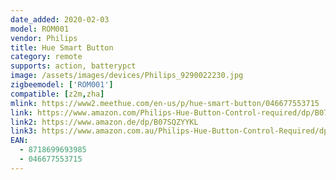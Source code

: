 ```yaml
---
date_added: 2020-02-03
model: ROM001
vendor: Philips
title: Hue Smart Button
category: remote
supports: action, batterypct
image: /assets/images/devices/Philips_9290022230.jpg
zigbeemodel: ['ROM001']
compatible: [z2m,zha]
mlink: https://www2.meethue.com/en-us/p/hue-smart-button/046677553715
link: https://www.amazon.com/Philips-Hue-Button-Control-required/dp/B07XV1HRVZ
link2: https://www.amazon.de/dp/B07SQZYYKL
link3: https://www.amazon.com.au/Philips-Hue-Button-Control-Required/dp/B07XV1HRVZ
EAN:
  - 8718699693985
  - 046677553715
---
```

